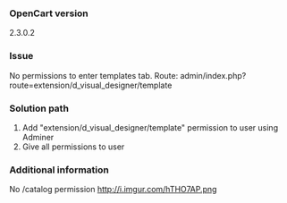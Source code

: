 ### OpenCart version
2.3.0.2
### Issue
No permissions to enter templates tab.
Route: admin/index.php?route=extension/d_visual_designer/template
### Solution path
1. Add "extension/d_visual_designer/template" permission to user using Adminer
2. Give all permissions to user
### Additional information
No /catalog permission
http://i.imgur.com/hTHO7AP.png
